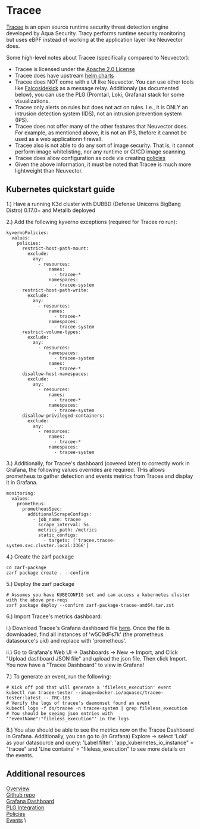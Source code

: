 # Tracee

[Tracee](https://www.aquasec.com/products/tracee/) is an open source runtime security threat detection engine developed by Aqua Security. Tracy performs runtime security monitoring but uses eBPF instead of working at the application layer like Neuvector does.

Some high-level notes about Tracee (specifically compared to Neuvector):

- Tracee is licensed under the [Apache 2.0 License](https://github.com/aquasecurity/tracee/blob/main/LICENSE)
- Tracee does have upstream [helm charts](https://github.com/aquasecurity/tracee/tree/main/deploy/helm)
- Tracee does NOT come with a UI like Neuvector. You can use other tools like [Falcosidekick]( https://github.com/falcosecurity/falcosidekick) as a message relay. Additionaly (as documented below), you can use the PLG (Promtail, Loki, Grafana) stack for some visualizations.
- Tracee only alerts on rules but does not act on rules. I.e., it is ONLY an intrusion detection system (IDS), not an intrusion prevention system (IPS).
- Tracee does not offer many of the other features that Neuvector does. For example, as mentioned above, it is not an IPS, thefore it cannot be used as a web applicationn firewall.
- Tracee also is not able to do any sort of image security. That is, it cannot perform image whitelisting, nor any runtime or CI/CD image scanning.
- Tracee does allow configuration as code via creating [policies](https://aquasecurity.github.io/tracee/v0.19/docs/policies/) 
- Given the above information, it must be noted that Tracee is much more lightweight than Neuvector.

## Kubernetes quickstart guide

1.) Have a running K3d cluster with DUBBD (Defense Unicorns BigBang Distro) 0.17.0+ and Metallb deployed

2.) Add the following kyverno exceptions (required for Tracee ro run):

```
kyvernoPolicies:
  values:
    policies:
      restrict-host-path-mount:
        exclude:
          any:
            - resources:
                names:
                  - tracee-*
                namespaces:
                  - tracee-system
      restrict-host-path-write:
        exclude:
          any:
            - resources:
                names:
                  - tracee-*
                namespaces:
                  - tracee-system
      restrict-volume-types:
        exclude:
          any:
            - resources:
                namespaces:
                  - tracee-system
                names:
                  - tracee-*
      disallow-host-namespaces:
        exclude:
          any:
            - resources:
                names:
                  - tracee-*
                namespaces:
                  - tracee-system
      disallow-privileged-containers:
        exclude:
          any:
            - resources:
                names:
                  - tracee-*
                namespaces:
                  - tracee-system
```

3.) Additionally, for Tracee's dashboard (covered later) to correctly work in Grafana, the following values overrides are required. THis allows prometheus to gather detection and events metrics from Tracee and display it in Grafana.

```
monitoring:
  values:
    prometheus:
      prometheusSpec:
        additionalScrapeConfigs:
          - job_name: tracee
            scrape_interval: 5s
            metrics_path: /metrics
            static_configs:
              - targets: ['tracee.tracee-system.svc.cluster.local:3366']
```

4.) Create the zarf package
```
cd zarf-package
zarf package create . --confirm 
```

5.) Deploy the zarf package

```
# Assumes you have KUBECONFIG set and can access a kubernetes cluster with the above pre-reqs
zarf package deploy --confirm zarf-package-tracee-amd64.tar.zst 
```

6.) Import Tracee's metrics dashboard:

  i.) Download Tracee's Grafana dashboard file [here](https://github.com/aquasecurity/tracee/blob/main/deploy/grafana/tracee.json). Once the file is downloaded, find all instances of 'w5C9dFs7k' (the prometheus datasource's uid) and replace with 'prometheus'.

  ii.) Go to Grafana's Web UI -> Dashboards -> New -> Import, and Click "Upload dashboard JSON file" and upload the json file. Then click Import. You now have a "Tracee Dashboard" to view in Grafana!


7.) To generate an event, run the following:

```
# Kick off pod that will generate a 'fileless_execution' event
kubectl run tracee-tester --image=docker.io/aquasec/tracee-tester:latest -- TRC-105
# Verify the logs of tracee's daemonset found an event
kubectl logs -f ds/tracee -n tracee-system | grep fileless_execution 
# You should be seeing json entries with '"eventName":"fileless_execution"' in the logs
```

8.) You also should be able to see the metrics now on the Tracee Dashboard in Grafana. Additionally, you can go to (in Grafana) Explore -> select 'Loki' as your datasource and query:
'Label filter': 'app_kubernetes_io_instance" = "tracee" and 'Line contains' = "fileless_execution" to see more details on the events.

## Additional resources

[Overview](https://aquasecurity.github.io/tracee/v0.19/) \
[Github repo](https://github.com/aquasecurity/tracee) \
[Grafana Dashboard](https://aquasecurity.github.io/tracee/latest/tutorials/deploy-grafana-dashboard/) \
[PLG Integration](https://aquasecurity.github.io/tracee/latest/tutorials/promtail/) \
[Policies](https://aquasecurity.github.io/tracee/v0.19/docs/policies/) \
[Events](https://aquasecurity.github.io/tracee/v0.19/docs/events/) \
